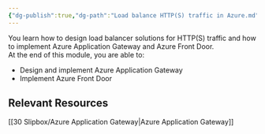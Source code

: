 ```yaml
---
{"dg-publish":true,"dg-path":"Load balance HTTP(S) traffic in Azure.md","permalink":"/load-balance-http-s-traffic-in-azure/","tags":["notes"]}
---
```



 You learn how to design load balancer solutions for HTTP(S) traffic and how to implement Azure Application Gateway and Azure Front Door.  
 At the end of this module, you are able to:

 - Design and implement Azure Application Gateway
 - Implement Azure Front Door

## Relevant Resources

[[30 Slipbox/Azure Application Gateway\|Azure Application Gateway]]
